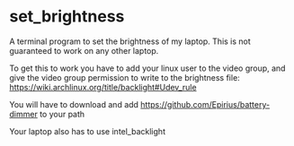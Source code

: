 # set_brightness

A terminal program to set the brightness of my laptop.
This is not guaranteed to work on any other laptop.

To get this to work you have to add your linux user to the video group,
and give the video group permission to write to the brightness file: https://wiki.archlinux.org/title/backlight#Udev_rule

You will have to download and add https://github.com/Epirius/battery-dimmer to your path

Your laptop also has to use intel_backlight

